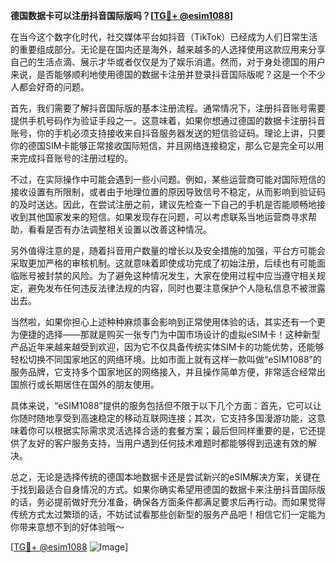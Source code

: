 **德国数据卡可以注册抖音国际版吗？[[TG💪+ @esim1088](https://t.me/s/esim1088)]**

在当今这个数字化时代，社交媒体平台如抖音（TikTok）已经成为人们日常生活的重要组成部分。无论是在国内还是海外，越来越多的人选择使用这款应用来分享自己的生活点滴、展示才华或者仅仅是为了娱乐消遣。然而，对于身处德国的用户来说，是否能够顺利地使用德国的数据卡注册并登录抖音国际版呢？这是一个不少人都会好奇的问题。

首先，我们需要了解抖音国际版的基本注册流程。通常情况下，注册抖音账号需要提供手机号码作为验证手段之一。这意味着，如果你想通过德国的数据卡注册抖音账号，你的手机必须支持接收来自抖音服务器发送的短信验证码。理论上讲，只要你的德国SIM卡能够正常接收国际短信，并且网络连接稳定，那么它是完全可以用来完成抖音账号的注册过程的。

不过，在实际操作中可能会遇到一些小问题。例如，某些运营商可能对国际短信的接收设置有所限制，或者由于地理位置的原因导致信号不稳定，从而影响到验证码的及时送达。因此，在尝试注册之前，建议先检查一下自己的手机是否能顺畅地接收到其他国家发来的短信。如果发现存在问题，可以考虑联系当地运营商寻求帮助，看看是否有办法调整相关设置以改善这种情况。

另外值得注意的是，随着抖音用户数量的增长以及安全措施的加强，平台方可能会采取更加严格的审核机制。这就意味着即使成功完成了初始注册，后续也有可能面临账号被封禁的风险。为了避免这种情况发生，大家在使用过程中应当遵守相关规定，避免发布任何违反法律法规的内容，同时也要注意保护个人隐私信息不被泄露出去。

当然啦，如果你担心上述种种麻烦事会影响到正常使用体验的话，其实还有一个更为便捷的选择——那就是购买一张专门为中国市场设计的虚拟eSIM卡！这种新型产品近年来越来越受到欢迎，因为它不仅具备传统实体SIM卡的功能优势，还能够轻松切换不同国家地区的网络环境。比如市面上就有这样一款叫做“eSIM1088”的服务品牌，它支持多个国家地区的网络接入，并且操作简单方便，非常适合经常出国旅行或长期居住在国外的朋友使用。

具体来说，“eSIM1088”提供的服务包括但不限于以下几个方面：首先，它可以让你随时随地享受到高速稳定的移动互联网连接；其次，它支持多国漫游功能，这意味着你可以根据实际需求灵活选择合适的套餐方案；最后但同样重要的是，它还提供了友好的客户服务支持，当用户遇到任何技术难题时都能够得到迅速有效的解决。

总之，无论是选择传统的德国本地数据卡还是尝试新兴的eSIM解决方案，关键在于找到最适合自身情况的方式。如果你确实希望用德国的数据卡来注册抖音国际版的话，务必提前做好充分准备，确保各方面条件都满足要求后再行动。而如果觉得传统方式太过繁琐的话，不妨试试看那些创新型的服务产品吧！相信它们一定能为你带来意想不到的好体验哦～

[[TG💪+ @esim1088](https://t.me/s/esim1088) ![Image](https://i.postimg.cc/4NQfJmqS/Snipaste-2025-05-13-00-14-12.png)]